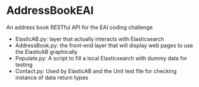 # AddressBookEAI
An address book RESTful API for the EAI coding challenge

* ElasitcAB.py: layer that actually interacts with Elasticsearch
* AddressBook.py: the front-end layer that will display web pages to use the ElasticAB graphically
* Populate.py: A script to fill a local Elasticsearch with dummy data for testing
* Contact.py: Used by ElasticAB and the Unit test file for checking instance of data return types
